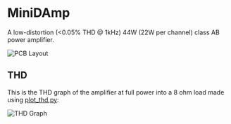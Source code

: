 # MiniDAmp

A low-distortion (<0.05% THD @ 1kHz) 44W (22W per channel) class AB power amplifier.

![PCB Layout](http://i.imgur.com/4RheyLf.png)

## THD

This is the THD graph of the amplifier at full power into a 8 ohm load made using [plot_thd.py](https://gist.github.com/nathanpc/464b65f48d494179be13):

![THD Graph](http://i.imgur.com/vZQRXTj.png)

